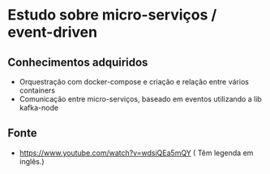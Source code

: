 # Estudo sobre micro-serviços / event-driven 
## Conhecimentos adquiridos
- Orquestração com docker-compose e criação e relação entre vários containers
- Comunicação entre micro-serviços, baseado em eventos utilizando a lib kafka-node
## Fonte
- https://www.youtube.com/watch?v=wdsiQEa5mQY   ( Têm legenda em inglês.)